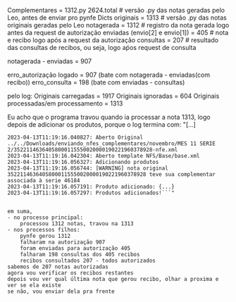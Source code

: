 Complementares = 1312.py 2624.total # versão .py das notas geradas pelo Leo, antes de enviar pro pynfe
Dicts originais = 1313 # versão .py das notas originais geradas pelo Leo
notagerada = 1312 # registro da nota gerada logo antes da request de autorização
enviadas (envio[2] e envio[1]) = 405 # nota e recibo logo após a request da autorização
consultas = 207 # resultado das consultas de recibos, ou seja, logo aṕos request de consulta

notagerada - enviadas = 907

erro_autorização logado = 907 (bate com notagerada - enviadas(com recibo))
erro_consulta = 198 (bate com enviadas - consultas)

pelo log:
    Originais carregadas = 1917
    Originais ignoradas = 604
    Originais processadas/em processamento = 1313

Eu acho que o programa travou quando ia processar a nota 1313, logo depois de adicionar os produtos,
porque o log termina com:
"[...]
```log
2023-04-13T11:19:16.040827: Aberto Original ../../Downloads/enviando_nfes_complementares/novembro/MES 11 SERIE 2/35221146364058000115550020000190221960378928-nfe.xml 
2023-04-13T11:19:16.042304: Aberto template NFS/Base/base.xml
2023-04-13T11:19:16.056327: Adicionando produtos
2023-04-13T11:19:16.056744: [WARNING] nota original 35221146364058000115550020000190221960378928 teve sua complementar associada à serie 46184
2023-04-13T11:19:16.057191: Produto adicionado: {...}
2023-04-13T11:19:16.057297: Produtos adicionados!```"


em suma,
- no processo principal:
    processou 1312 notas, travou na 1313
- nos processos filhos: 
    pynfe gerou 1312
    falharam na autorização 907
    foram enviadas para autorização 405
    falharam 198 consultas dos 405 recibos
    recibos consultados 207 - todos autorizados
sabemos de 207 notas autorizadas
agora vou verificar os recibos restantes
depois vou ver qual última nota que gerou recibo, olhar a proxima e ver se ela existe
se não, vou enviar dela pra frente